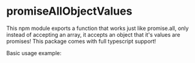 promiseAllObjectValues
======================

This npm module exports a function that works just like promise.all,
only instead of accepting an array, it accepts an object that it's
values are promises! This package comes with full typescript support!

Basic usage example:

